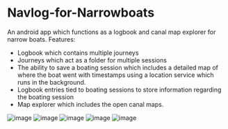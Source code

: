 # Navlog-for-Narrowboats
An android app which functions as a logbook and canal map explorer for narrow boats.
Features:
- Logbook which contains multiple journeys
- Journeys which act as a folder for multiple sessions
- The ability to save a boating session which includes a detailed map of where the boat went with timestamps using a location service which runs in the background.
- Logbook entries tied to boating sessions to store information regarding the boating session
- Map explorer which includes the open canal maps.

![image](https://user-images.githubusercontent.com/62747334/195120118-5920aff8-78cf-4e55-abe1-d22c750b7a40.png)
![image](https://user-images.githubusercontent.com/62747334/195119620-f6d29c46-a953-4631-805c-ddb100e2b0ec.png)
![image](https://user-images.githubusercontent.com/62747334/195120694-880966f4-155b-4194-9a0e-86204770a562.png)
![image](https://user-images.githubusercontent.com/62747334/195121351-272de85e-cdcb-4d2e-baf1-3ef8e448ae9c.png)
![image](https://user-images.githubusercontent.com/62747334/195121530-5cb450c0-d8aa-463c-b622-daa5968e0965.png)
